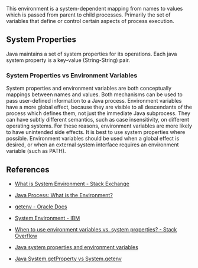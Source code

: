 

This environment is a system-dependent mapping from names to values which is passed from parent to child processes. Primarily the set of variables that define or control certain aspects of process execution.


## System Properties

Java maintains a set of system properties for its operations. Each java system property is a key-value (String-String) pair.

### System Properties vs Environment Variables

System properties and environment variables are both conceptually mappings between names and values. Both mechanisms can be used to pass user-defined information to a Java process. Environment variables have a more global effect, because they are visible to all descendants of the process which defines them, not just the immediate Java subprocess. They can have subtly different semantics, such as case insensitivity, on different operating systems. For these reasons, environment variables are more likely to have unintended side effects. It is best to use system properties where possible. Environment variables should be used when a global effect is desired, or when an external system interface requires an environment variable (such as PATH).


## References

- [What is System Environment - Stack Exchange](https://sqa.stackexchange.com/questions/5328/what-is-system-environment)
- [Java Process: What is the Environment?](https://stackoverflow.com/questions/28244332/java-process-what-is-the-environment)
- [getenv - Oracle Docs](https://docs.oracle.com/javase/8/docs/api/java/lang/System.html#getenv--:~:text=The%20environment%20is%20a%20system%2Ddependent%20mapping%20from%20names%20to%20values%20which%20is%20passed%20from%20parent%20to%20child%20processes.)
- [System Environment - IBM](https://www.ibm.com/docs/en/aix/7.1?topic=administration-system-environment#:~:text=2022%2D02%2D07-,The%20system%20environment%20is%20primarily%20the%20set%20of%20variables%20that%20define%20or%20control%20certain%20aspects%20of%20process%20execution.,-They%20are%20set)


- [When to use environment variables vs. system properties? - Stack Overflow](https://stackoverflow.com/questions/14026558/when-to-use-environment-variables-vs-system-properties)
- [Java system properties and environment variables](https://stackoverflow.com/questions/7054972/java-system-properties-and-environment-variables)
- [Java System.getProperty vs System.getenv](https://www.baeldung.com/java-system-get-property-vs-system-getenv)

